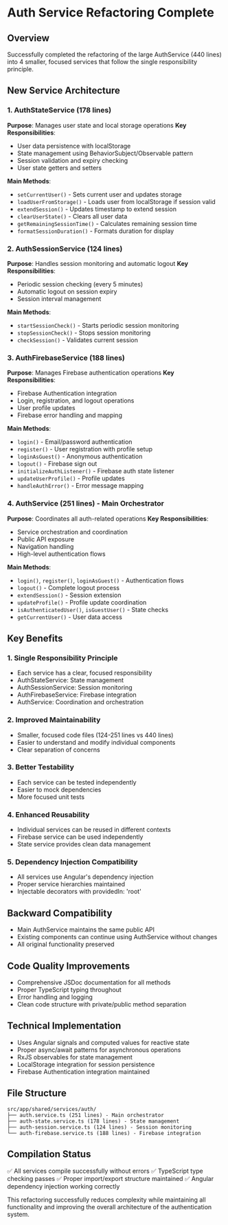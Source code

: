 # Auth Service Refactoring Complete

## Overview
Successfully completed the refactoring of the large AuthService (440 lines) into 4 smaller, focused services that follow the single responsibility principle.

## New Service Architecture

### 1. AuthStateService (178 lines)
**Purpose**: Manages user state and local storage operations
**Key Responsibilities**:
- User data persistence with localStorage
- State management using BehaviorSubject/Observable pattern
- Session validation and expiry checking
- User state getters and setters

**Main Methods**:
- `setCurrentUser()` - Sets current user and updates storage
- `loadUserFromStorage()` - Loads user from localStorage if session valid
- `extendSession()` - Updates timestamp to extend session
- `clearUserState()` - Clears all user data
- `getRemainingSessionTime()` - Calculates remaining session time
- `formatSessionDuration()` - Formats duration for display

### 2. AuthSessionService (124 lines)
**Purpose**: Handles session monitoring and automatic logout
**Key Responsibilities**:
- Periodic session checking (every 5 minutes)
- Automatic logout on session expiry
- Session interval management

**Main Methods**:
- `startSessionCheck()` - Starts periodic session monitoring
- `stopSessionCheck()` - Stops session monitoring
- `checkSession()` - Validates current session

### 3. AuthFirebaseService (188 lines)
**Purpose**: Manages Firebase authentication operations
**Key Responsibilities**:
- Firebase Authentication integration
- Login, registration, and logout operations
- User profile updates
- Firebase error handling and mapping

**Main Methods**:
- `login()` - Email/password authentication
- `register()` - User registration with profile setup
- `loginAsGuest()` - Anonymous authentication
- `logout()` - Firebase sign out
- `initializeAuthListener()` - Firebase auth state listener
- `updateUserProfile()` - Profile updates
- `handleAuthError()` - Error message mapping

### 4. AuthService (251 lines) - Main Orchestrator
**Purpose**: Coordinates all auth-related operations
**Key Responsibilities**:
- Service orchestration and coordination
- Public API exposure
- Navigation handling
- High-level authentication flows

**Main Methods**:
- `login()`, `register()`, `loginAsGuest()` - Authentication flows
- `logout()` - Complete logout process
- `extendSession()` - Session extension
- `updateProfile()` - Profile update coordination
- `isAuthenticatedUser()`, `isGuestUser()` - State checks
- `getCurrentUser()` - User data access

## Key Benefits

### 1. Single Responsibility Principle
- Each service has a clear, focused responsibility
- AuthStateService: State management
- AuthSessionService: Session monitoring
- AuthFirebaseService: Firebase integration
- AuthService: Coordination and orchestration

### 2. Improved Maintainability
- Smaller, focused code files (124-251 lines vs 440 lines)
- Easier to understand and modify individual components
- Clear separation of concerns

### 3. Better Testability
- Each service can be tested independently
- Easier to mock dependencies
- More focused unit tests

### 4. Enhanced Reusability
- Individual services can be reused in different contexts
- Firebase service can be used independently
- State service provides clean data management

### 5. Dependency Injection Compatibility
- All services use Angular's dependency injection
- Proper service hierarchies maintained
- Injectable decorators with providedIn: 'root'

## Backward Compatibility
- Main AuthService maintains the same public API
- Existing components can continue using AuthService without changes
- All original functionality preserved

## Code Quality Improvements
- Comprehensive JSDoc documentation for all methods
- Proper TypeScript typing throughout
- Error handling and logging
- Clean code structure with private/public method separation

## Technical Implementation
- Uses Angular signals and computed values for reactive state
- Proper async/await patterns for asynchronous operations
- RxJS observables for state management
- LocalStorage integration for session persistence
- Firebase Authentication integration maintained

## File Structure
```
src/app/shared/services/auth/
├── auth.service.ts (251 lines) - Main orchestrator
├── auth-state.service.ts (178 lines) - State management
├── auth-session.service.ts (124 lines) - Session monitoring
└── auth-firebase.service.ts (188 lines) - Firebase integration
```

## Compilation Status
✅ All services compile successfully without errors
✅ TypeScript type checking passes
✅ Proper import/export structure maintained
✅ Angular dependency injection working correctly

This refactoring successfully reduces complexity while maintaining all functionality and improving the overall architecture of the authentication system.
